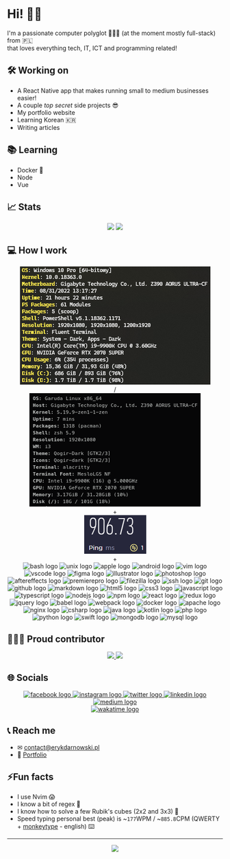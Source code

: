 # Hi! 👋🏼

I'm a passionate computer polyglot 👨🏼‍💻 (at the moment mostly full-stack) from 🇵🇱\
that loves everything tech, IT, ICT and programming related!

## 🛠 Working on

- A React Native app that makes running small to medium businesses easier!
- A couple *top secret* side projects 😎
- My portfolio website
- Learning Korean 🇰🇷
- Writing articles

## 📚 Learning

- Docker 🐳
- Node
- Vue

## 📈 Stats

<div align="center">
  <img src="https://github-readme-stats.vercel.app/api?show_icons=true&username=ErykDarnowski&theme=monokai&hide_border=true&include_all_commits=true&count_private=true" height="150" />
  <img src="https://github-readme-streak-stats.herokuapp.com/?user=ErykDarnowski&theme=monokai&hide_border=true" height="150" />
</div>

## 💻 How I work

<div align="center">
  <img src="./assets/winfetch.png" />
  <br>
  /
  <br>  
  <img src="./assets/neofetch.png" />
  <br>
  +
  <br>  
  <img src="./assets/net_speed.png" />
  <br>
  +
  <br>
  <img src="https://cdn.jsdelivr.net/gh/devicons/devicon/icons/bash/bash-original.svg" height="31" width="42" alt="bash logo" />
  <img src="https://cdn.jsdelivr.net/gh/devicons/devicon/icons/unix/unix-original.svg" height="31" width="42" alt="unix logo" />
  <img src="https://cdn.jsdelivr.net/gh/devicons/devicon/icons/apple/apple-original.svg" height="31" width="42" alt="apple logo" />
  <img src="https://cdn.jsdelivr.net/gh/devicons/devicon/icons/android/android-original.svg" height="31" width="42" alt="android logo" />
  <img src="https://cdn.jsdelivr.net/gh/devicons/devicon/icons/vim/vim-original.svg" height="31" width="42" alt="vim logo" />
  <img src="https://cdn.jsdelivr.net/gh/devicons/devicon/icons/vscode/vscode-original.svg" height="31" width="42" alt="vscode logo" />
  <img src="https://cdn.jsdelivr.net/gh/devicons/devicon/icons/figma/figma-original.svg" height="31" width="42" alt="figma logo" />
  <img src="https://cdn.jsdelivr.net/gh/devicons/devicon/icons/illustrator/illustrator-plain.svg" height="31" width="42" alt="illustrator logo" />
  <img src="https://cdn.jsdelivr.net/gh/devicons/devicon/icons/photoshop/photoshop-plain.svg" height="31" width="42" alt="photoshop logo" />
  <img src="https://cdn.jsdelivr.net/gh/devicons/devicon/icons/aftereffects/aftereffects-original.svg" height="31" width="42" alt="aftereffects logo" />
  <img src="https://cdn.jsdelivr.net/gh/devicons/devicon/icons/premierepro/premierepro-plain.svg" height="31" width="42" alt="premierepro logo" />
  <img src="https://cdn.jsdelivr.net/gh/devicons/devicon/icons/filezilla/filezilla-plain.svg" height="31" width="42" alt="filezilla logo" />
  <img src="https://cdn.jsdelivr.net/gh/devicons/devicon/icons/ssh/ssh-original.svg" height="31" width="42" alt="ssh logo" />
  <img src="https://cdn.jsdelivr.net/gh/devicons/devicon/icons/git/git-original.svg" height="31" width="42" alt="git logo" />
  <img src="https://cdn.jsdelivr.net/gh/devicons/devicon/icons/github/github-original.svg" height="31" width="42" alt="github logo" />
  <img src="https://cdn.jsdelivr.net/gh/devicons/devicon/icons/markdown/markdown-original.svg" height="31" width="42" alt="markdown logo" />
  <img src="https://cdn.jsdelivr.net/gh/devicons/devicon/icons/html5/html5-original.svg" height="31" width="42" alt="html5 logo" />
  <img src="https://cdn.jsdelivr.net/gh/devicons/devicon/icons/css3/css3-original.svg" height="31" width="42" alt="css3 logo" />
  <img src="https://cdn.jsdelivr.net/gh/devicons/devicon/icons/javascript/javascript-original.svg" height="31" width="42" alt="javascript logo" />
  <img src="https://cdn.jsdelivr.net/gh/devicons/devicon/icons/typescript/typescript-original.svg" height="31" width="42" alt="typescript logo" />
  <img src="https://cdn.jsdelivr.net/gh/devicons/devicon/icons/nodejs/nodejs-original.svg" height="31" width="42" alt="nodejs logo" />
  <img src="https://cdn.jsdelivr.net/gh/devicons/devicon/icons/npm/npm-original-wordmark.svg" height="31" width="42" alt="npm logo" />
  <img src="https://cdn.jsdelivr.net/gh/devicons/devicon/icons/react/react-original.svg" height="31" width="42" alt="react logo" />
  <img src="https://cdn.jsdelivr.net/gh/devicons/devicon/icons/redux/redux-original.svg" height="31" width="42" alt="redux logo" />
  <img src="https://cdn.jsdelivr.net/gh/devicons/devicon/icons/jquery/jquery-original.svg" height="31" width="42" alt="jquery logo" />
  <img src="https://cdn.jsdelivr.net/gh/devicons/devicon/icons/babel/babel-original.svg" height="31" width="42" alt="babel logo" />
  <img src="https://cdn.jsdelivr.net/gh/devicons/devicon/icons/webpack/webpack-original.svg" height="31" width="42" alt="webpack logo" />
  <img src="https://cdn.jsdelivr.net/gh/devicons/devicon/icons/docker/docker-original.svg" height="31" width="42" alt="docker logo" />
  <img src="https://cdn.jsdelivr.net/gh/devicons/devicon/icons/apache/apache-original.svg" height="31" width="42" alt="apache logo" />
  <img src="https://cdn.jsdelivr.net/gh/devicons/devicon/icons/nginx/nginx-original.svg" height="31" width="42" alt="nginx logo" />
  <img src="https://cdn.jsdelivr.net/gh/devicons/devicon/icons/csharp/csharp-original.svg" height="31" width="42" alt="csharp logo" />
  <img src="https://cdn.jsdelivr.net/gh/devicons/devicon/icons/java/java-original.svg" height="31" width="42" alt="java logo" />
  <img src="https://cdn.jsdelivr.net/gh/devicons/devicon/icons/kotlin/kotlin-original.svg" height="31" width="42" alt="kotlin logo" />
  <img src="https://cdn.jsdelivr.net/gh/devicons/devicon/icons/php/php-original.svg" height="31" width="42" alt="php logo" />
  <img src="https://cdn.jsdelivr.net/gh/devicons/devicon/icons/python/python-original.svg" height="31" width="42" alt="python logo" />
  <img src="https://cdn.jsdelivr.net/gh/devicons/devicon/icons/swift/swift-original.svg" height="31" width="42" alt="swift logo" />
  <img src="https://cdn.jsdelivr.net/gh/devicons/devicon/icons/mongodb/mongodb-original.svg" height="31" width="42" alt="mongodb logo" />
  <img src="https://cdn.jsdelivr.net/gh/devicons/devicon/icons/mysql/mysql-original.svg" height="31" width="42" alt="mysql logo" />
</div>

## 👷🏻‍♂️ Proud contributor

<div align="center">
  <a href="https://github.com/Anarios/return-youtube-dislike">
    <img src="https://github-readme-stats.vercel.app/api/pin/?username=ErykDarnowski&theme=monokai&hide_border=true&repo=return-youtube-dislike" />
  </a>
  <a href="https://github.com/thebergamo/react-native-fbsdk-next">
    <img src="https://github-readme-stats.vercel.app/api/pin/?username=ErykDarnowski&theme=monokai&hide_border=true&repo=react-native-fbsdk-next" />
  </a>
</div>

<!--
## 📝 Blog posts (hopefully I'll get to writing soon 😅)

<div align="center">
  <img src="https://github-read-medium-git-main.pahlevikun.vercel.app/latest?limit=4&username=@erykdarnowski&theme=dark" alt="Layout with last medium posts" />
</div>

-->
## 🌐 Socials

<div align="center">
  <a href="https://www.facebook.com/eryk.darnowski/">
    <img src="https://img.shields.io/static/v1?message=Facebook&logo=facebook&label=&color=1877F2&logoColor=white&labelColor=&style=for-the-badge" height="40" alt="facebook logo" />
  </a>
  <a href="https://www.instagram.com/erykdarnowski/">
    <img src="https://img.shields.io/static/v1?message=Instagram&logo=instagram&label=&color=E4405F&logoColor=white&labelColor=&style=for-the-badge" height="40" alt="instagram logo" />
  </a>
  <a href="https://twitter.com/erykdarnowski">
    <img src="https://img.shields.io/static/v1?message=Twitter&logo=twitter&label=&color=1DA1F2&logoColor=white&labelColor=&style=for-the-badge" height="40" alt="twitter logo" />
  </a>
  <a href="https://www.linkedin.com/in/eryk-darnowski-12981a228/">
    <img src="https://img.shields.io/static/v1?message=LinkedIn&logo=linkedin&label=&color=0077B5&logoColor=white&labelColor=&style=for-the-badge" height="40" alt="linkedin logo" />
  </a>
  <a href="https://medium.com/@erykdarnowski">
    <img src="https://img.shields.io/static/v1?message=Medium&logo=medium&label=&color=12100E&logoColor=white&labelColor=&style=for-the-badge" height="40" alt="medium logo"/>
  </a>
  <br>
  <a href="https://wakatime.com/@ErykDarnowski"><img src="https://wakatime.com/badge/user/b1117edb-fe95-4f32-86dc-c2ec70524094.svg?style=for-the-badge" height="37"  alt="wakatime logo" /></a>
</div>

## 📞 Reach me

- ✉ <a href="mailto:contact@erykdarnowski.pl">contact@erykdarnowski.pl</a>
- 👔 <a href="https://www.erykdarnowski.pl">Portfolio</a>

## ⚡Fun facts

- I use Nvim 😱
- I know a bit of regex 🤖
- I know how to solve a few Rubik's cubes (2x2 and 3x3) 🧊
- Speed typing personal best (peak) is ~`177`WPM / ~`885.8`CPM (QWERTY + [monkeytype](https://monkeytype.com/) - english) ⌨️
<!--
- A couple years back I was trying out Unreal Engine 4 and thing is you needed to create an Epic account in order to use it. I did that with the username `Eryk` and though nothing of it. A few years go by, Epic releases the Epic Launcher, later Fortnite and now I have over 800 friend requests on there 🤯 (presumably because of my unusual username). 😅
-->

---

<div align="center">
  <img src="https://profile-counter.glitch.me/ErykDarnowski/count.svg?" />
</div>

